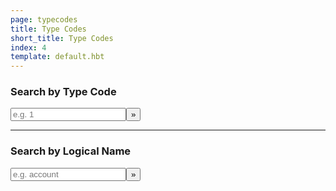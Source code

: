 ```yaml
---
page: typecodes
title: Type Codes
short_title: Type Codes
index: 4
template: default.hbt
---
```


### Search by Type Code
<input type="text" class="form-control" placeholder="e.g. 1" id="typecode" onkeypress="return isNumberKey(event)"/><button class="btn btn-small btn-default" onclick="searchType();">&raquo;</button><b><kbd id="entityName" style="display: none;"></kbd></b>

---
### Search by Logical Name
<input type="text" class="form-control" placeholder="e.g. account" id="typename" onkeypress="return isEnterKey(event)"/><button class="btn btn-small btn-default" onclick="searchLogical();">&raquo;</button><b><kbd id="entityType" style="display: none;"></kbd></b>